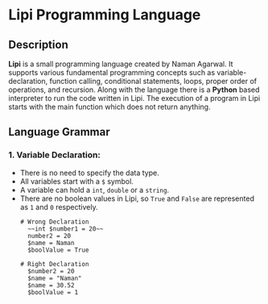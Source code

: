 # Lipi Programming Language

## Description
**Lipi** is a small programming language created by Naman Agarwal. It supports various fundamental programming concepts such as variable-declaration, function calling, conditional statements, loops, proper order of operations, and recursion. Along with the language there is a **Python** based interpreter to run the code written in Lipi. The execution of a program in Lipi starts with the main function which does not return anything.

## Language Grammar
### 1. Variable Declaration:
* There is no need to specify the data type.
* All variables start with a ```$``` symbol. 
* A variable can hold a ```int```, ```double``` or a ```string```.
* There are no boolean values in Lipi, so ```True``` and ```False``` are represented as ```1``` and ```0``` respectively.
  ```
  # Wrong Declaration
    ~~int $number1 = 20~~
    number2 = 20
    $name = Naman
    $boolValue = True
  
  # Right Declaration
    $number2 = 20
    $name = "Naman"
    $name = 30.52
    $boolValue = 1
  ```
